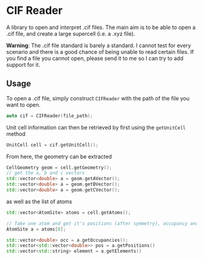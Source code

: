 # CIF Reader

A library to open and interpret .cif files. The main aim is to be able to open a .cif file, and create a large supercell (i.e. a .xyz file).

**Warning**: The .cif file standard is barely a standard. I cannot test for every scenario and there is a good chance of being unable to read certain files. If you find a file you cannot open, please send it to me so I can try to add support for it.

## Usage

To open a .cif file, simply construct `CIFReader` with the path of the file you want to open.

```c++
auto cif = CIFReader(file_path);
```

Unit cell information can then be retrieved by first using the `getUnitCell` method

```c++
UnitCell cell = cif.getUnitCell();
```

From here, the geometry can be extracted

```c++
CellGeometry geom = cell.getGeometry();
// get the a, b and c vectors
std::vector<double> a = geom.getAVector();
std::vector<double> a = geom.getBVector();
std::vector<double> a = geom.getCVector();
```

as well as the list of atoms

```c++
std::vector<AtomSite> atoms = cell.getAtoms();

// Take one atom and get it's positions (after symmetry), occupancy and element
AtomSite a = atoms[0];

std::vector<double> occ = a.getOccupancies();
std::vector<std::vector<double>> pos = a.getPositions()
std::vector<std::string> element = a.getElements()

```